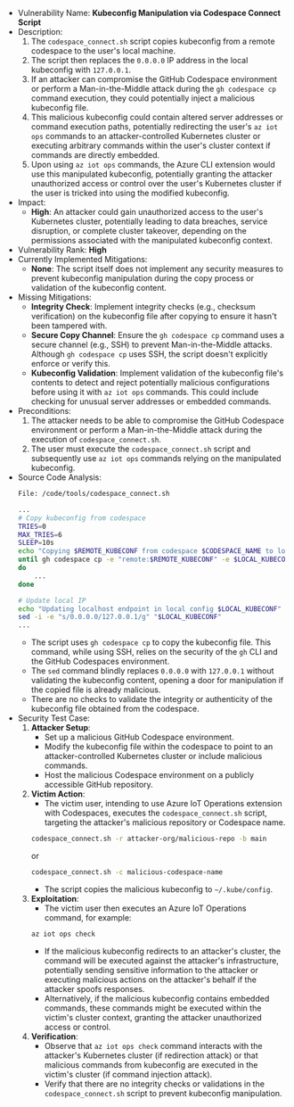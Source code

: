 - Vulnerability Name: **Kubeconfig Manipulation via Codespace Connect Script**
- Description:
    1. The `codespace_connect.sh` script copies kubeconfig from a remote codespace to the user's local machine.
    2. The script then replaces the `0.0.0.0` IP address in the local kubeconfig with `127.0.0.1`.
    3. If an attacker can compromise the GitHub Codespace environment or perform a Man-in-the-Middle attack during the `gh codespace cp` command execution, they could potentially inject a malicious kubeconfig file.
    4. This malicious kubeconfig could contain altered server addresses or command execution paths, potentially redirecting the user's `az iot ops` commands to an attacker-controlled Kubernetes cluster or executing arbitrary commands within the user's cluster context if commands are directly embedded.
    5. Upon using `az iot ops` commands, the Azure CLI extension would use this manipulated kubeconfig, potentially granting the attacker unauthorized access or control over the user's Kubernetes cluster if the user is tricked into using the modified kubeconfig.
- Impact:
    - **High**: An attacker could gain unauthorized access to the user's Kubernetes cluster, potentially leading to data breaches, service disruption, or complete cluster takeover, depending on the permissions associated with the manipulated kubeconfig context.
- Vulnerability Rank: **High**
- Currently Implemented Mitigations:
    - **None**: The script itself does not implement any security measures to prevent kubeconfig manipulation during the copy process or validation of the kubeconfig content.
- Missing Mitigations:
    - **Integrity Check**: Implement integrity checks (e.g., checksum verification) on the kubeconfig file after copying to ensure it hasn't been tampered with.
    - **Secure Copy Channel**: Ensure the `gh codespace cp` command uses a secure channel (e.g., SSH) to prevent Man-in-the-Middle attacks. Although `gh codespace cp` uses SSH, the script doesn't explicitly enforce or verify this.
    - **Kubeconfig Validation**: Implement validation of the kubeconfig file's contents to detect and reject potentially malicious configurations before using it with `az iot ops` commands. This could include checking for unusual server addresses or embedded commands.
- Preconditions:
    1. The attacker needs to be able to compromise the GitHub Codespace environment or perform a Man-in-the-Middle attack during the execution of `codespace_connect.sh`.
    2. The user must execute the `codespace_connect.sh` script and subsequently use `az iot ops` commands relying on the manipulated kubeconfig.
- Source Code Analysis:
    ```sh
    File: /code/tools/codespace_connect.sh

    ...
    # Copy kubeconfig from codespace
    TRIES=0
    MAX_TRIES=6
    SLEEP=10s
    echo "Copying $REMOTE_KUBECONF from codespace $CODESPACE_NAME to local $LOCAL_KUBECONF"
    until gh codespace cp -e "remote:$REMOTE_KUBECONF" -e $LOCAL_KUBECONF -c $CODESPACE_NAME
    do
        ...
    done

    # Update local IP
    echo "Updating localhost endpoint in local config $LOCAL_KUBECONF"
    sed -i -e "s/0.0.0.0/127.0.0.1/g" "$LOCAL_KUBECONF"
    ...
    ```
    - The script uses `gh codespace cp` to copy the kubeconfig file. This command, while using SSH, relies on the security of the `gh` CLI and the GitHub Codespaces environment.
    - The `sed` command blindly replaces `0.0.0.0` with `127.0.0.1` without validating the kubeconfig content, opening a door for manipulation if the copied file is already malicious.
    - There are no checks to validate the integrity or authenticity of the kubeconfig file obtained from the codespace.
- Security Test Case:
    1. **Attacker Setup**:
        - Set up a malicious GitHub Codespace environment.
        - Modify the kubeconfig file within the codespace to point to an attacker-controlled Kubernetes cluster or include malicious commands.
        - Host the malicious Codespace environment on a publicly accessible GitHub repository.
    2. **Victim Action**:
        - The victim user, intending to use Azure IoT Operations extension with Codespaces, executes the `codespace_connect.sh` script, targeting the attacker's malicious repository or Codespace name.
        ```sh
        codespace_connect.sh -r attacker-org/malicious-repo -b main
        ```
        or
        ```sh
        codespace_connect.sh -c malicious-codespace-name
        ```
        - The script copies the malicious kubeconfig to `~/.kube/config`.
    3. **Exploitation**:
        - The victim user then executes an Azure IoT Operations command, for example:
        ```sh
        az iot ops check
        ```
        - If the malicious kubeconfig redirects to an attacker's cluster, the command will be executed against the attacker's infrastructure, potentially sending sensitive information to the attacker or executing malicious actions on the attacker's behalf if the attacker spoofs responses.
        - Alternatively, if the malicious kubeconfig contains embedded commands, these commands might be executed within the victim's cluster context, granting the attacker unauthorized access or control.
    4. **Verification**:
        - Observe that `az iot ops check` command interacts with the attacker's Kubernetes cluster (if redirection attack) or that malicious commands from kubeconfig are executed in the victim's cluster (if command injection attack).
        - Verify that there are no integrity checks or validations in the `codespace_connect.sh` script to prevent kubeconfig manipulation.